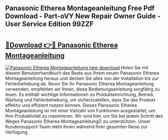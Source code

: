 ## Panasonic Etherea Montageanleitung Free Pdf Download - Part-oVY New Repair Owner Guide - User Service Edition 99ZZF

# <h2><a href="http://df8tis6.blite.top/?on=Panasonic+Etherea+Montageanleitung">🔗Download 👉🔴 Panasonic Etherea Montageanleitung</a></h2>

[![Panasonic Etherea Montageanleitung new download](https://i.imgur.com/lujVjoI.png)](http://df8tis6.blite.top/?on=Panasonic+Etherea+Montageanleitung)
Holen Sie mit diesem Benutzerhandbuch das Beste aus Ihrem neuen Panasonic Etherea Montageanleitung heraus und decken Sie alles von der Installation bis zur Fehlerbehebung ab. Bevor Sie Ihr Panasonic Etherea Montageanleitung verwenden, empfehlen wir Ihnen, diese Bedienungsanleitung sorgfältig zu lesen. Es enthält wichtige Informationen zu Produkteinrichtung, Betrieb, Wartung und Fehlerbehebung, um sicherzustellen, dass Sie das Produkt effektiv und effizient nutzen können. Dieses Panasonic Etherea Montageanleitung ist mit einer Vielzahl von Funktionen ausgestattet, um Ihre Produktivität zu maximieren. Wir sind hier, um Sie bei jedem Schritt des Weges Panasonic Etherea MontageanleitungD zu unterstützen. Unser Kundensupport-Team steht Ihnen während Ihrer gesamten Reise zur Verfügung.
